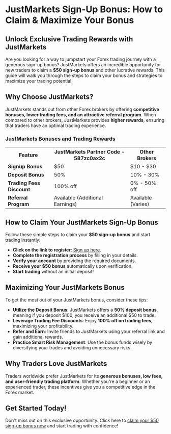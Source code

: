  <h1>JustMarkets Sign-Up Bonus: How to Claim & Maximize Your Bonus</h1>
    <h2>Unlock Exclusive Trading Rewards with JustMarkets</h2>
    <p>Are you looking for a way to jumpstart your Forex trading journey with a generous sign-up bonus? JustMarkets offers an incredible opportunity for new traders to claim a <strong>$50 sign-up bonus</strong> and other lucrative rewards. This guide will walk you through the steps to claim your bonus and strategies to maximize your trading potential.</p>
    <h2>Why Choose JustMarkets?</h2>
    <p>JustMarkets stands out from other Forex brokers by offering <strong>competitive bonuses, lower trading fees, and an attractive referral program</strong>. When compared to other brokers, JustMarkets provides <strong>higher rewards</strong>, ensuring that traders have an optimal trading experience.</p>
    <h3>JustMarkets Bonuses and Trading Rewards</h3>
    <table>
        <tr>
            <th>Feature</th>
            <th>JustMarkets Partner Code - 587zc0ax2c</th>
            <th>Other Brokers</th>
        </tr>
        <tr>
            <td><strong>Signup Bonus</strong></td>
            <td>$50</td>
            <td>$10 - $30</td>
        </tr>
        <tr>
            <td><strong>Deposit Bonus</strong></td>
            <td>50%</td>
            <td>10% - 30%</td>
        </tr>
        <tr>
            <td><strong>Trading Fees Discount</strong></td>
            <td>100% off</td>
            <td>0% - 50% off</td>
        </tr>
        <tr>
            <td><strong>Referral Program</strong></td>
            <td>Available (Additional Earnings)</td>
            <td>Available (Varies)</td>
        </tr>
    </table>
    <h2>How to Claim Your JustMarkets Sign-Up Bonus</h2>
    <p>Follow these simple steps to claim your <strong>$50 sign-up bonus</strong> and start trading instantly:</p>
    <ul>
        <li><strong>Click on the link to register</strong>: <a href="https://one.justmarkets.link/a/587zc0ax2c">Sign up here</a>.</li>
        <li><strong>Complete the registration process</strong> by filling in your details.</li>
        <li><strong>Verify your account</strong> by providing the required documents.</li>
        <li><strong>Receive your $50 bonus</strong> automatically upon verification.</li>
        <li><strong>Start trading</strong> without an initial deposit!</li>
    </ul>
    <h2>Maximizing Your JustMarkets Bonus</h2>
    <p>To get the most out of your JustMarkets bonus, consider these tips:</p>
    <ul>
        <li><strong>Utilize the Deposit Bonus</strong>: JustMarkets offers a <strong>50% deposit bonus</strong>, meaning if you deposit $100, you receive an additional $50 to trade.</li>
        <li><strong>Leverage Trading Fee Discounts</strong>: Enjoy <strong>100% off on trading fees</strong>, maximizing your profitability.</li>
        <li><strong>Refer and Earn</strong>: Invite friends to JustMarkets using your referral link and gain additional rewards.</li>
        <li><strong>Practice Smart Risk Management</strong>: Use the bonus funds wisely by diversifying your trades and avoiding unnecessary risks.</li>
    </ul>
    <h2>Why Traders Love JustMarkets</h2>
    <p>Traders worldwide prefer JustMarkets for its <strong>generous bonuses, low fees, and user-friendly trading platform</strong>. Whether you're a beginner or an experienced trader, these incentives give you a competitive edge in the Forex market.</p>
    <h2>Get Started Today!</h2>
    <p>Don't miss out on this exclusive opportunity. Click here to <a href="https://one.justmarkets.link/a/587zc0ax2c">claim your $50 sign-up bonus now</a> and start trading with confidence!</p>
</body>
</html>
